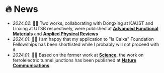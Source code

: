 
# 🔥 News
- *2024.02*: 🎉🎉 Two works, collaborating with Dongxing at KAUST and Linxing at UTSB respectively, were published at [**Advanced Functional Materials**](https://doi.org/10.1002/adfm.202312746) and  [**Applied Physical Reviews**](https://doi.org/10.1063/5.0174252)
- *2024.01*: 🎉🎉 I am happy that my application to "la Caixa" Foundation Fellowships has been shortlisted while I probably will not proceed with it.
- *2024.01*: 🎉🎉 Based on the former work at [**Science**](https://doi.org/10.1126/science.abm5134), the work on ferrolelectric tunnel junctions has been published at  [**Nature Communications**](https://doi.org/10.1038/s41467-024-44927-7)
<!-- - *2023.11*: 🎉🎉 Two manuscripts, respectively collaborating with Lei at XJTU and Xia at UNL, have been accepted at <b>Acta Materialia</b> and <b>Nature Communications</b>, respectively. -->
<!-- - *2023.08*: 🎉🎉 I got the <b>European Physical Society (EPS) award</b> at the CCP2023 - 34th IUPAP Conference on Computational Physics -->
<!-- - *2023.07*: 🎉🎉 The research on the self-enhancement of water electrolysis resulted from the collaboration with Heng-Jui Liu's group has been accepted in <b>ACS Nano</b>, where I'm the corresponding author. -->
<!-- - *2023.07*: 🎉🎉 The research on the enhancement of ferroelectricity in BiFeO3 by the anion engineering, collaboratively conducted by Linxing Zhang's and Zhao Pan's groups, has been accepted in <b>Materials Horizons</b>, where I provided all the theoretical support and acted as a corresponding author. -->
<!-- - *2023.06*: 🎉🎉 The research on superconducting helium, collaboratively conducted by Claudio Cazorla's, Jian Sun's, Ion Errea's, and Chris Pickard's groups, has been accepted in <b>Nature Communications</b>, where I provided the computations of quantum anharmonic effect of helium. -->
<!-- - *2023.04*: 🎉🎉 The European Commission granted me the prestigious <b>MSCA Seal of Excellence</b> that is the high-quality label awarded to projects submitted to Horizon 2020 under the Marie Skłodowska-Curie Actions program. -->
<!-- - *2023.03*: 🎉🎉 My co-first-authored paper about the 1 nm ferroelectric material has been published in [**Science**](https://doi.org/10.1126/science.abm5134) -->
<!-- - *2023.03*: 🎉🎉 I will serve as the **Youth Editor of the Editoral Board** of [Acta Metallurgica Sinica (English Letters)](https://www.springer.com/journal/40195) which is in the first quartile (Q1) of Journal Citation Reports (JCR). -->
